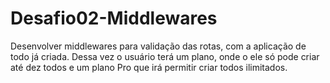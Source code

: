 # Desafio02-Middlewares
Desenvolver middlewares para validação das rotas, com a aplicação de todo já criada. Dessa vez o usuário terá um 
plano, onde o ele só pode criar até dez todos e um plano Pro que irá permitir criar todos ilimitados. 
